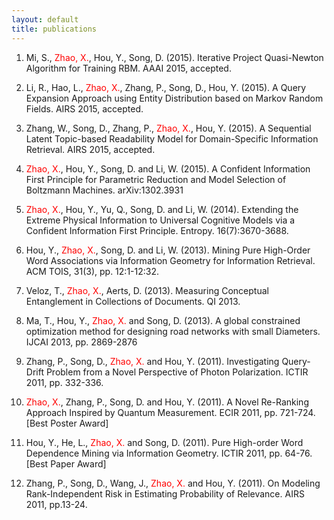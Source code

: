 ```yaml
---
layout: default
title: publications
---
```


1. Mi, S., <font color=red>Zhao, X.</font>, Hou, Y., Song, D. (2015). Iterative Project Quasi-Newton Algorithm for Training RBM. AAAI 2015, accepted.

2. Li, R., Hao, L., <font color=red>Zhao, X.</font>, Zhang, P., Song, D., Hou, Y. (2015). A Query Expansion Approach using Entity Distribution based on Markov Random Fields. AIRS 2015, accepted.

3. Zhang, W., Song, D., Zhang, P., <font color=red>Zhao, X.</font>, Hou, Y. (2015). A Sequential Latent Topic-based Readability Model for Domain-Specific Information Retrieval. AIRS 2015, accepted.

4. <font color=red>Zhao, X.</font>, Hou, Y., Song, D. and Li, W. (2015). A Confident Information First Principle for Parametric Reduction and Model Selection of Boltzmann Machines. arXiv:1302.3931

5. <font color=red>Zhao, X.</font>, Hou, Y., Yu, Q., Song, D. and Li, W. (2014). Extending the Extreme Physical Information to Universal Cognitive Models via a Confident Information First Principle. Entropy. 16(7):3670-3688.

6. Hou, Y., <font color=red>Zhao, X.</font>, Song, D. and Li, W. (2013). Mining Pure High-Order Word Associations via Information Geometry for Information Retrieval. ACM TOIS, 31(3), pp. 12:1-12:32.

7. Veloz, T., <font color=red>Zhao, X.</font>, Aerts, D. (2013). Measuring Conceptual Entanglement in Collections of Documents. QI 2013.

8. Ma, T., Hou, Y., <font color=red>Zhao, X.</font> and Song, D. (2013). A global constrained optimization method for designing road networks with small Diameters. IJCAI 2013, pp. 2869-2876

9. Zhang, P., Song, D., <font color=red>Zhao, X.</font> and Hou, Y. (2011). Investigating Query-Drift Problem from a Novel Perspective of Photon Polarization. ICTIR 2011, pp. 332-336.

10. <font color=red>Zhao, X.</font>, Zhang, P., Song, D. and Hou, Y. (2011). A Novel Re-Ranking Approach Inspired by Quantum Measurement. ECIR 2011, pp. 721-724. [Best Poster Award]

11. Hou, Y., He, L., <font color=red>Zhao, X.</font> and Song, D. (2011). Pure High-order Word Dependence Mining via Information Geometry. ICTIR 2011, pp. 64-76. [Best Paper Award]

12. Zhang, P., Song, D., Wang, J., <font color=red>Zhao, X.</font> and Hou, Y. (2011). On Modeling Rank-Independent Risk in Estimating Probability of Relevance. AIRS 2011, pp.13-24.
